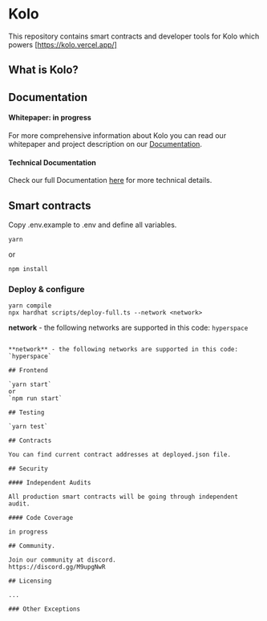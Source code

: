 # Kolo 

This repository contains smart contracts and developer tools for Kolo which powers [https://kolo.vercel.app/]

## What is Kolo?


## Documentation

#### Whitepaper: in progress

For more comprehensive information about Kolo you can read our whitepaper and project description on our [Documentation](https://deforex-docs.gitbook.io/kolo-fevm-hackathon/welcome/kolo-dao-auction-for-sensitive-information).

#### Technical Documentation

Check our full Documentation [here](https://deforex-docs.gitbook.io/kolo-fevm-hackathon/welcome/kolo-dao-auction-for-sensitive-information) for more technical details.

## Smart contracts

Copy .env.example to .env and define all variables.

`yarn`

or

`npm install`

### Deploy & configure

```
yarn compile
npx hardhat scripts/deploy-full.ts --network <network>
```

**network** - the following networks are supported in this code: `hyperspace`


```

**network** - the following networks are supported in this code: `hyperspace`

## Frontend

`yarn start`
or
`npm run start`

## Testing

`yarn test`

## Contracts

You can find current contract addresses at deployed.json file.

## Security

#### Independent Audits

All production smart contracts will be going through independent audit.

#### Code Coverage

in progress

## Community.

Join our community at discord.
https://discord.gg/M9upgNwR

## Licensing

...

### Other Exceptions
